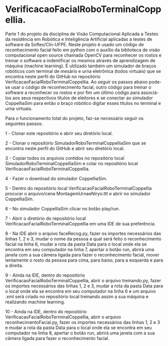 # VerificacaoFacialRoboTerminalCoppellia.

Parte 1 do projeto da disciplina de Visão Computacional Aplicada a Testes da residência em Robótica e Inteligência Artificial aplicadas a testes de software da Softex/CIn-UFPE. Neste projeto é usado um código de reconhecimento facial feito em python com o auxílio da biblioteca de visão computacional open source chamada OpenCV para reconhecer os rostos e treinar o software a indentificar os mesmos através de aprendizagem de máquina (machine learning). É utilizado também um simulador de braços robóticos com terminal de mesário e urna eletrônica (todos virtuais) que se encontra neste perfil do GitHub no repositório VerificacaoFacialRoboTerminalCoppellia. Ao seguir os passos abaixo pode-se usar o código de reconhecimento facial, outro código para treinar o software a reconhecer os rostos e por fim um último código para associá-los aos seus respectivos títulos de eleitores e se conectar ao simulador CoppelliaSim para então o braço robótico digitar esses títulos no terminal e urna virtuais.

Para o funcionamento total do projeto, faz-se necessário seguir os seguintes passos:

1 - Clonar este repositório e abrir seu diretório local.

2 - Clonar o repositório SimuladorRoboTerminalCoppelliaSim que se encontra neste perfil do GitHub e abrir seu diretório local.

3 - Copiar todos os arquivos contidos no repositório local SimuladorRoboTerminalCoppelliaSim e colar no repositório local VerificacaoFacialRoboTerminalCoppellia.

4 - Fazer o download do simulador CoppelliaSim.

5 - Dentro do repositório local VerificacaoFacialRoboTerminalCoppellia procurar o arquivo/cena MontagemUrnaeNiryo.ttt e abrir no simulador CoppelliaSim.

6 - No simulador CoppelliaSim clicar no botão play/run.

7 - Abrir o diretório do repositório local VerificacaoFacialRoboTerminalCoppellia em uma IDE de sua preferência.

8 - Na IDE abrir o arquivo faceRecog.py, fazer os importes necessários das linhas 1, 2 e 3, mudar o nome da pessoa a qual será feito o reconhecimento facial na linha 6, mudar a rota da pasta Data para o local onde ela se encontra em seu computador na linha 7, apertar o botão run, abrirá uma janela com a sua câmera ligada para fazer o reconhecimento facial, mover lentamente o rosto da pessoa para cima, para baixo, para a esquerda e para a direita.

9 - Ainda na IDE, dentro do repositório VerificacaoFacialRoboTerminalCoppellia, abrir o arquivo treinando.py, fazer os importes necessários das linhas 1, 2 e 3, mudar a rota da pasta Data para o local onde ela se encontra em seu computador na linha 6 e um arquivo .xml será criado no repositório local treinando assim a sua máquina e realizando machine learning.

10 - Ainda na IDE, dentro do repositório VerificacaoFacialRoboTerminalCoppellia, abrir o arquivo reconhecimentoFacial.py, fazer os importes necessários das linhas 1, 2 e 3 e mudar a rota da pasta Data para o local onde ela se encontra em seu computador na linha 8, apertar o botão run, abrirá uma janela com a sua câmera ligada para fazer o reconhecimento facial.
